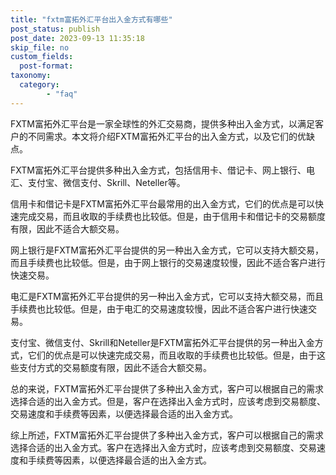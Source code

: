```yaml
---
title: "fxtm富拓外汇平台出入金方式有哪些"
post_status: publish
post_date: 2023-09-13 11:35:18
skip_file: no
custom_fields: 
  post-format: 
taxonomy:
  category:
        - "faq"
---
```


FXTM富拓外汇平台是一家全球性的外汇交易商，提供多种出入金方式，以满足客户的不同需求。本文将介绍FXTM富拓外汇平台的出入金方式，以及它们的优缺点。

FXTM富拓外汇平台提供多种出入金方式，包括信用卡、借记卡、网上银行、电汇、支付宝、微信支付、Skrill、Neteller等。

信用卡和借记卡是FXTM富拓外汇平台最常用的出入金方式，它们的优点是可以快速完成交易，而且收取的手续费也比较低。但是，由于信用卡和借记卡的交易额度有限，因此不适合大额交易。

网上银行是FXTM富拓外汇平台提供的另一种出入金方式，它可以支持大额交易，而且手续费也比较低。但是，由于网上银行的交易速度较慢，因此不适合客户进行快速交易。

电汇是FXTM富拓外汇平台提供的另一种出入金方式，它可以支持大额交易，而且手续费也比较低。但是，由于电汇的交易速度较慢，因此不适合客户进行快速交易。

支付宝、微信支付、Skrill和Neteller是FXTM富拓外汇平台提供的另一种出入金方式，它们的优点是可以快速完成交易，而且收取的手续费也比较低。但是，由于这些支付方式的交易额度有限，因此不适合大额交易。

总的来说，FXTM富拓外汇平台提供了多种出入金方式，客户可以根据自己的需求选择合适的出入金方式。但是，客户在选择出入金方式时，应该考虑到交易额度、交易速度和手续费等因素，以便选择最合适的出入金方式。

综上所述，FXTM富拓外汇平台提供了多种出入金方式，客户可以根据自己的需求选择合适的出入金方式。客户在选择出入金方式时，应该考虑到交易额度、交易速度和手续费等因素，以便选择最合适的出入金方式。
